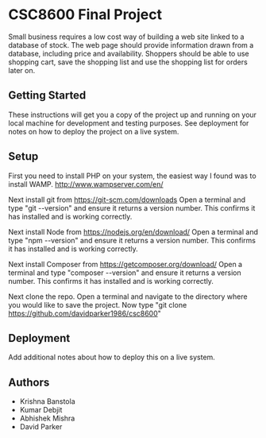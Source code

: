 # CSC8600 Final Project

Small business requires a low cost way of building a web site linked to a database of stock. The web page should provide information drawn from a database, including price and availability. Shoppers should be able to use shopping cart, save the shopping list and use the shopping list for orders later on.

## Getting Started

These instructions will get you a copy of the project up and running on your local machine for development and testing purposes. See deployment for notes on how to deploy the project on a live system.

## Setup

First you need to install PHP on your system, the easiest way I found was to install WAMP. http://www.wampserver.com/en/

Next install git from https://git-scm.com/downloads
Open a terminal and type "git --version" and ensure it returns a version number. This confirms it has installed and is working correctly.

Next install Node from https://nodejs.org/en/download/
Open a terminal and type "npm --version" and ensure it returns a version number. This confirms it has installed and is working correctly.

Next install Composer from https://getcomposer.org/download/
Open a terminal and type "composer --version" and ensure it returns a version number. This confirms it has installed and is working correctly.

Next clone the repo. Open a terminal and navigate to the directory where you would like to save the project. Now type "git clone https://github.com/davidparker1986/csc8600"


## Deployment

Add additional notes about how to deploy this on a live system.

## Authors

* Krishna Banstola
* Kumar Debjit
* Abhishek Mishra
* David Parker
